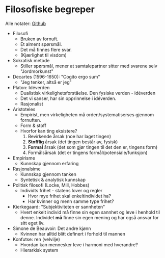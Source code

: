 # Filosofiske begreper
Alle notater: [Github](https://github.com/nikolai-borbe/skole)

- Filosofi
    - Bruken av fornuft.
    - Et alment spørsmål.
    - Det må finnes flere svar. 
    - (Kjærlighet til visdom)
- Sokratisk metode 
    - Stiller spørsmål, mener at samtalepartner sitter med svarene selv "Jordmorkunst"
- Decartes (1596-1650): "Cogito ergo sum"
    - "Jeg tenker, altså er jeg"
- Platon: Idéverden
    - Dualistisk virkelighetsforståelse. Den fysiske verden - idéverden
    - Det vi sanser, har sin opprinnelse i idéverden.
    - Rasjonalist
- Aristoteles
    - Empirist, men virkeligheten må orden/systematiserses gjennom fornuften.
    - Form & stoff
    - Hvorfor kan ting eksistere?
        1. Bevirkende årsak (noe har laget tingen)
        2. **Stofflig** årsak (det tingen består av, fysisk)
        3. **Formal** årsak (det som gjør tingen til det den er, tingens form)
        4. Formålsårsak (det er tingens formål/potensiale/funksjon)
- Empirisme
    - Kunnskap gjennom erfaring
- Rasjonalsime
    - Kunnskap gjennom tanken
    - Syntetisk & analytisk kunnskap
- Politisk filosofi (Locke, Mill, Hobbes)
    - Individts frihet - statens lover og regler
        - Hvor mye frihet skal enkeltindividet ha?
        - Har kvinner og menn samme type frihet?
- Kierkegaard: "Subjektiviteten er sannheten"
    - Hvert enkelt individ må finne sin egen sannhet og leve i henhold til denne. Individet **må** finne sin egen mening og har også ansvar for sitt eget liv.
- Simone de Beauvoir: Det andre kjønn
    - Kvinnen har alltid blitt definert i forhold til mannen
- Konfutse: ren (velvilje)
    - Hvordan kan mennesker leve i harmoni med hverandre?
    - Hierarkisk system
